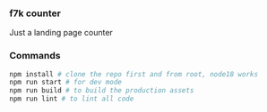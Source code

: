 ### f7k counter

Just a landing page counter

### Commands

```bash
npm install # clone the repo first and from root, node18 works
npm run start # for dev mode
npm run build # to build the production assets
npm run lint # to lint all code
```